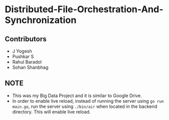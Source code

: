 # Distributed-File-Orchestration-And-Synchronization

## Contributors
- J Yogesh
- Pushkar S
- Rahul Baradol
- Sohan Shanbhag

## NOTE
- This was my Big Data Project and it is similar to Google Drive.
- In order to enable live reload, instead of running the server using ```go run main.go```, run the server using ```./bin/air``` when located in the backend directory. This will enable live reload.
